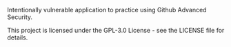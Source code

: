 Intentionally vulnerable application to practice using Github Advanced Security.

This project is licensed under the GPL-3.0 License - see the LICENSE file for details.